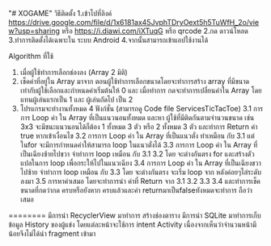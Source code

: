 "# XOGAME" 
วิธีติดตั้ง
1.เข้าไปที่ลิงค์ https://drive.google.com/file/d/1x6181ax45JvphTDryOext5h5TuWfH_2o/view?usp=sharing
  หรือ https://i.diawi.com/iXTuqG
  หรือ qrcode
2.กด ดาวน์โหลด
3.ทำการติดตั้งได้เฉพาะใน ระบบ Android
4.จากนั้นสามารถเข้าแอปใช้งานได้

Algorithm ที่ใช้
1. เมื่อผู้ใช้ทำการเลือกช่องลง (Array 2 มิติ)
2. เช็คค่าที่อยู่ใน Array มาจาก ตอนผู้ใช้ทำการเลือกขนาดโดยจะทำการสร้าง array ที่มีขนาดเท่ากับผู้ใช้เลือกและกำหนดค่าเริ่มต้นให้ 0 และ เมื่อทำการ กดจะทำการเปลี่ยนค่าใน Array โดยแทนผู้เล่นแรกเป็น 1 และ 
   ผู้เล่นถัดไป เป็น 2
3. โปรแกรมจะทำงานทั้งหมด 4 ฟังก์ชั่น (สามารถดู Code file ServicesTicTacToe)
 3.1 การการ Loop ค่า ใน Array ที่เป็นแนวนอนทั้งหมด และหา ผู้ใช้ที่มีติดกันตามจำนวนขนาด เช่น 3x3 จะมีชนะแนวนอนได้ก็ต้อง 1 ทั้งหมด 3 ตัว หรือ 2 ทั้งหมด 3 ตัว และทำการ Return ค่า true หากเข้าเงื่อนไข
 3.2 การการ Loop ค่า ใน Array ที่เป็นแนวตั่ง ทำเหมือน กับ 3.1 แต่ ในfor จะมีการกำหนดค่าให้สามารถ loop ในแนวตั่งได้
 3.3 การการ Loop ค่า ใน Array ที่เป็นเฉียงซ้ายไปขวา จำทำการ loop เหมือน กับ 3.1 3.2 โดย จะต่างกันตรง for และสร้างตัวแปลในการ loop เพื่อกระให้ไปในแนวเฉียง
 3.4 การการ Loop ค่า ใน Array ที่เป็นเฉียงขวาไปซ้าย จำทำการ loop เหมือน กับ  3.3 โดย จะต่างกันตรง จะเริ่ม loop จาก หลังค่อยๆไล่ระดับลงมา
 3.5 การหาค่าเสมอ โดยจะทำการนำ ค่าที่ Return จาก 3.1 3.2 3.3 3.4 และทำการเช็คขนาดที่กดว่ากด ครบหรือยังหาก ครบแล้วและค่า returnมาเป็นfalseทังหมดจะทำการ ถือว่าเสมอ
 
 ========
 มีการนำ RecyclerView มาทำการ สร้างช่องตาราง
 มีการนำ SQLite มาทำการเก็บข้อมูล History ของผู้แข่ง
 โดยแต่ละหน้าจะใช้การ intent Activity เนื่องจากเห็นว่าจำนวนหน้ามีน้อยจึงไม่ได้นำ fragment เข้ามา
 
 
